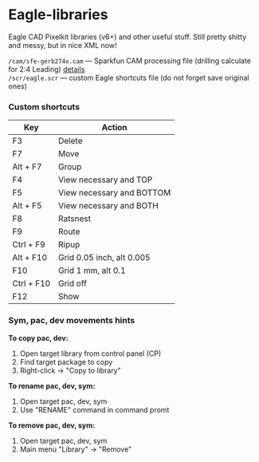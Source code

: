 Eagle-libraries
===============
Eagle CAD Pixelkit libraries (v6+) and other useful stuff. Still pretty shitty and messy, but in nice XML now! <br />

`/cam/sfe-gerb274x.cam` &mdash; Sparkfun CAM processing file (drilling calculate for 2:4 Leading) <a href="http://www.sparkfun.com/tutorials/109">details</a><br />
`/scr/eagle.scr` &mdash; custom Eagle shortcuts file (do not forget save original ones)

### Custom shortcuts

Key | Action
--- | ---
F3 | Delete
F7  | Move
Alt + F7 | Group
F4 |  View necessary and TOP
F5  | View necessary and BOTTOM
Alt + F5 | View necessary and BOTH
F8 | Ratsnest
F9 |  Route
Ctrl + F9 | Ripup
Alt + F10 | Grid 0.05 inch, alt 0.005
F10 | Grid 1 mm, alt 0.1
Ctrl + F10 | Grid off
F12 | Show

### Sym, pac, dev movements hints
<b>To copy pac, dev:</b>

1. Open target library from control panel (CP) 
2. Find target package to copy  
3. Right-click &rarr; "Copy to library"

<b>To rename pac, dev, sym:</b>

1. Open target pac, dev, sym
2. Use "RENAME" command in command promt

<b>To remove pac, dev, sym:</b>

1. Open target pac, dev, sym
2. Main menu "Library" &rarr; "Remove"
